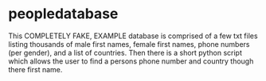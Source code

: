 # peopledatabase
This COMPLETELY FAKE, EXAMPLE database is comprised of a few txt files listing thousands of male first names, female first names, phone numbers (per gender), and a list of countries. Then there is a short python script which allows the user to find a persons phone number and country though there first name.
